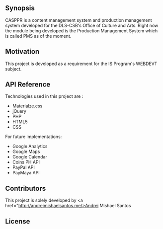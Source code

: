 ## Synopsis
CASPPR is a content management system and production management system developed for the DLS-CSB's Office of Culture and Arts. Right now the  module being developed is the Production Management System which is called PMS as of the moment.

## Motivation

This project is developed as a requirement for the IS Program's WEBDEVT subject.

## API Reference

Technologies used in this project are : 
* Materialze.css
* jQuery
* PHP
* HTML5
* CSS

For future implementations:
* Google Analytics
* Google Maps
* Google Calendar
* Coins PH API
* PayPal API
* PayMaya API

## Contributors

This project is solely developed by <a href="http://andreimishaelsantos.me/>Andrei Mishael Santos</a>

## License


